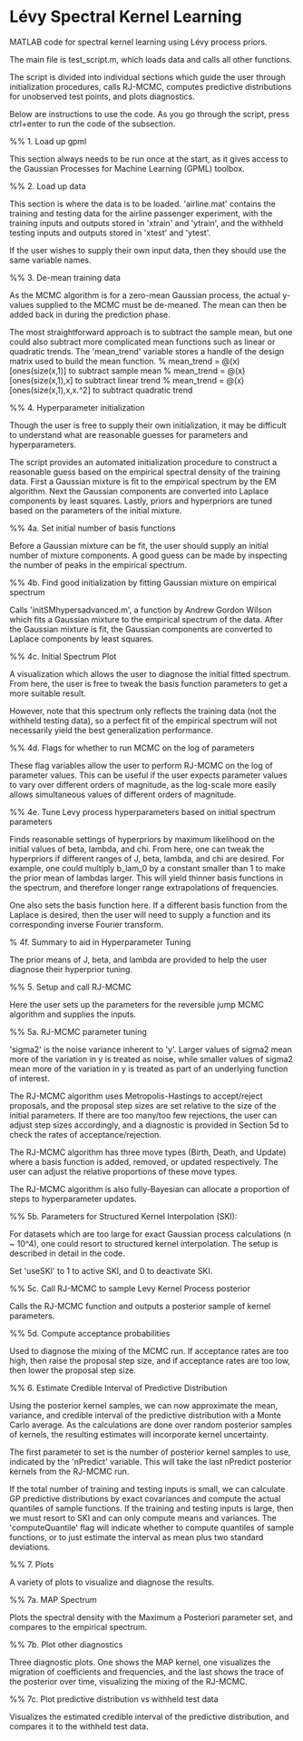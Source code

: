 # Lévy Spectral Kernel Learning

MATLAB code for spectral kernel learning using Lévy process priors.

The main file is test_script.m, which loads data and calls all other functions. 

The script is divided into individual sections which guide the user through initialization procedures, calls RJ-MCMC, computes predictive distributions for unobserved test points, and plots diagnostics.

Below are instructions to use the code. As you go through the script, press ctrl+enter to run the code of the subsection.

%% 1. Load up gpml

This section always needs to be run once at the start, as it gives access to the Gaussian Processes for Machine Learning (GPML) toolbox.



%% 2. Load up data

This section is where the data is to be loaded. 'airline.mat' contains the training and testing data for the airline passenger experiment, with the training inputs and outputs stored in 'xtrain' and 'ytrain', and the withheld testing inputs and outputs stored in 'xtest' and 'ytest'.

If the user wishes to supply their own input data, then they should use the same variable names.



%% 3. De-mean training data

As the MCMC algorithm is for a zero-mean Gaussian process, the actual y-values supplied to the MCMC must be de-meaned. The mean can then be added back in during the prediction phase. 

The most straightforward approach is to subtract the sample mean, but one could also subtract more complicated mean functions such as linear or quadratic trends. The 'mean_trend' variable stores a handle of the design matrix used to build the mean function.
% mean_trend = @(x)[ones(size(x,1)] to subtract sample mean
% mean_trend = @(x)[ones(size(x,1),x] to subtract linear trend
% mean_trend = @(x)[ones(size(x,1),x,x.^2] to subtract quadratic trend



%% 4. Hyperparameter initialization

Though the user is free to supply their own initialization, it may be difficult to understand what are reasonable guesses for parameters and hyperparameters.

The script provides an automated initialization procedure to construct a reasonable guess based on the empirical spectral density of the training data. First a Gaussian mixture is fit to the empirical spectrum by the EM algorithm. Next the Gaussian components are converted into Laplace components by least squares. Lastly, priors and hyperpriors are tuned based on the parameters of the initial mixture.


%% 4a. Set initial number of basis functions

Before a Gaussian mixture can be fit, the user should supply an initial number of mixture components. A good guess can be made by inspecting the number of peaks in the empirical spectrum.


%% 4b. Find good initialization by fitting Gaussian mixture on empirical spectrum

Calls 'initSMhypersadvanced.m', a function by Andrew Gordon Wilson which fits a Gaussian mixture to the empirical spectrum of the data. After the Gaussian mixture is fit, the Gaussian components are converted to Laplace components by least squares.


%% 4c. Initial Spectrum Plot

A visualization which allows the user to diagnose the initial fitted spectrum. From here, the user is free to tweak the basis function parameters to get a more suitable result.

However, note that this spectrum only reflects the training data (not the withheld testing data), so a perfect fit of the empirical spectrum will not necessarily yield the best generalization performance.


%% 4d. Flags for whether to run MCMC on the log of parameters

These flag variables allow the user to perform RJ-MCMC on the log of parameter values. This can be useful if the user expects parameter values to vary over different orders of magnitude, as the log-scale more easily allows simultaneous values of different orders of magnitude.


%% 4e. Tune Levy process hyperparameters based on initial spectrum parameters

Finds reasonable settings of hyperpriors by maximum likelihood on the initial values of beta, lambda, and chi. From here, one can tweak the hyperpriors if different ranges of J, beta, lambda, and chi are desired. For example, one could multiply b_lam_0 by a constant smaller than 1 to make the prior mean of lambdas larger. This will yield thinner basis functions in the spectrum, and therefore longer range extrapolations of frequencies.

One also sets the basis function here. If a different basis function from the Laplace is desired, then the user will need to supply a function and its corresponding inverse Fourier transform.


% 4f. Summary to aid in Hyperparameter Tuning

The prior means of J, beta, and lambda are provided to help the user diagnose their hyperprior tuning.



%% 5. Setup and call RJ-MCMC

Here the user sets up the parameters for the reversible jump MCMC algorithm and supplies the inputs.


%% 5a. RJ-MCMC parameter tuning

'sigma2' is the noise variance inherent to 'y'. Larger values of sigma2 mean more of the variation in y is treated as noise, while smaller values of sigma2 mean more of the variation in y is treated as part of an underlying function of interest.

The RJ-MCMC algorithm uses Metropolis-Hastings to accept/reject proposals, and the proposal step sizes are set relative to the size of the initial parameters. If there are too many/too few rejections, the user can adjust step sizes accordingly, and a diagnostic is provided in Section 5d to check the rates of acceptance/rejection.

The RJ-MCMC algorithm has three move types (Birth, Death, and Update) where a basis function is added, removed, or updated respectively. The user can adjust the relative proportions of these move types.

The RJ-MCMC algorithm is also fully-Bayesian can allocate a proportion of steps to hyperparameter updates.


%% 5b. Parameters for Structured Kernel Interpolation (SKI):

For datasets which are too large for exact Gaussian process calculations (n ~ 10^4), one could resort to structured kernel interpolation. The setup is described in detail in the code.

Set 'useSKI' to 1 to active SKI, and 0 to deactivate SKI.


%% 5c. Call RJ-MCMC to sample Levy Kernel Process posterior

Calls the RJ-MCMC function and outputs a posterior sample of kernel parameters.


%% 5d. Compute acceptance probabilities

Used to diagnose the mixing of the MCMC run. If acceptance rates are too high, then raise the proposal step size, and if acceptance rates are too low, then lower the proposal step size.


%% 6. Estimate Credible Interval of Predictive Distribution

Using the posterior kernel samples, we can now approximate the mean, variance, and credible interval of the predictive distribution with a Monte Carlo average. As the calculations are done over random posterior samples of kernels, the resulting estimates will incorporate kernel uncertainty.

The first parameter to set is the number of posterior kernel samples to use, indicated by the 'nPredict' variable. This will take the last nPredict posterior kernels from the RJ-MCMC run.

If the total number of training and testing inputs is small, we can calculate GP predictive distributions by exact covariances and compute the actual quantiles of sample functions. If the training and testing inputs is large, then we must resort to SKI and can only compute means and variances. The 'computeQuantile' flag will indicate whether to compute quantiles of sample functions, or to just estimate the interval as mean plus two standard deviations.



%% 7. Plots

A variety of plots to visualize and diagnose the results.

%% 7a. MAP Spectrum

Plots the spectral density with the Maximum a Posteriori parameter set, and compares to the empirical spectrum.

%% 7b. Plot other diagnostics

Three diagnostic plots. One shows the MAP kernel, one visualizes the migration of coefficients and frequencies, and the last shows the trace of the posterior over time, visualizing the mixing of the RJ-MCMC.

%% 7c. Plot predictive distribution vs withheld test data

Visualizes the estimated credible interval of the predictive distribution, and compares it to the withheld test data.


